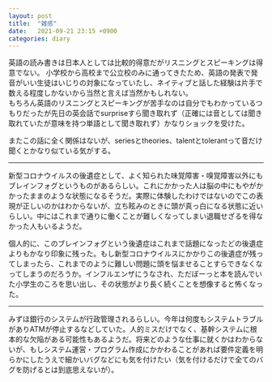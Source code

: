 ```yaml
---
layout: post
title:  "雑感"
date:   2021-09-21 23:15 +0900
categories: diary
---
```


英語の読み書きは日本人としては比較的得意だがリスニングとスピーキングは得意でない。
小学校から高校まで公立校のみに通ってきたため、英語の発表で発音がいい生徒はいじりの対象になっていたし、ネイティブと話した経験は片手で数える程度しかないから当然と言えば当然かもしれない。<br />
もちろん英語のリスニングとスピーキングが苦手なのは自分でもわかっているつもりだったが先日の英会話でsurpriseすら聞き取れず（正確には音としては聞き取れていたが意味を持つ単語として聞き取れず）かなりショックを受けた。

またこの話に全く関係はないが、seriesとtheories、talentとtolerantって音だけ聞くとかなり似ている気がする。

---
新型コロナウイルスの後遺症として、よく知られた味覚障害・嗅覚障害以外にもブレインフォグというものがあるらしい。これにかかった人は脳の中にもやがかかったままのような状態になるそうだ。実際に体験したわけではないのでこの表現が正しいのかはわからないが、立ち眩みのときに頭が真っ白になる状態に近いらしい。中にはこれまで通りに働くことが難しくなってしまい退職せざるを得なかった人もいるようだ。

個人的に、このブレインフォグという後遺症はこれまで話題になったどの後遺症よりもかなり印象に残った。もし新型コロナウイルスにかかりこの後遺症が残ってしまったら、これまでのように難しい問題に頭を悩ませることすらできなくなってしまうのだろうか。インフルエンザにうなされ、ただぼーっと本を読んでいた小学生のころを思い出し、その状態がより長く続くことを想像すると怖くなった。

---
みずほ銀行のシステムが行政管理されるらしい。今年は何度もシステムトラブルがありATMが停止するなどしていた。人的ミスだけでなく、基幹システムに根本的な欠陥がある可能性もあるようだ。将来どのような仕事に就くかはわからないが、もしシステム運営・プログラム作成にかかわることがあれば要件定義を明らかにしたうえで細かいバグなどにも気を付けたい（気を付けるだけで全てのバグを防げるとは到底思えないが）。